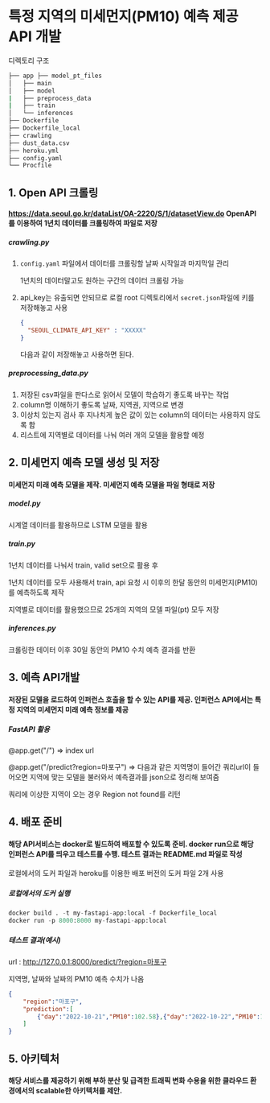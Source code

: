 # 특정 지역의 미세먼지(PM10) 예측 제공 API 개발

디렉토리 구조

```bash
├── app ├── model_pt_files
│   ├── main
│   ├── model
|	├── preprocess_data
|	├── train
│   └── inferences
├── Dockerfile
├── Dockerfile_local
├── crawling
├── dust_data.csv
├── heroku.yml
├── config.yaml
└── Procfile
```



## 1. Open API 크롤링
#### https://data.seoul.go.kr/dataList/OA-2220/S/1/datasetView.do OpenAPI를 이용하여 1년치 데이터를 크롤링하여 파일로 저장

##### crawling.py

1. `config.yaml` 파일에서 데이터를 크롤링할 날짜 시작일과 마지막일 관리

   1년치의 데이터말고도 원하는 구간의 데이터 크롤링 가능

2. api_key는 유출되면 안되므로 로컬 root 디렉토리에서 `secret.json`파일에 키를 저장해놓고 사용

   ```json
   {
     "SEOUL_CLIMATE_API_KEY" : "XXXXX"
   }
   ```

   다음과 같이 저장해놓고 사용하면 된다.



##### preprocessing_data.py

1. 저장된 csv파일을 판다스로 읽어서 모델이 학습하기 좋도록 바꾸는 작업
2. column명 이해하기 좋도록 날짜, 지역권, 지역으로 변경
3. 이상치 있는지 검사 후 지나치게 높은 값이 있는 column의 데이터는 사용하지 않도록 함
4. 리스트에 지역별로 데이터를 나눠 여러 개의 모델을 활용할 예정



## 2. 미세먼지 예측 모델 생성 및 저장
#### 미세먼지 미래 예측 모델을 제작. 미세먼지 예측 모델을 파일 형태로 저장



##### model.py

시계열 데이터를 활용하므로 LSTM 모델을 활용



##### train.py

1년치 데이터를 나눠서 train, valid set으로 활용 후

1년치 데이터를 모두 사용해서 train, api 요청 시 이후의 한달 동안의 미세먼지(PM10)를 예측하도록 제작

지역별로 데이터를 활용했으므로 25개의 지역의 모델 파일(pt) 모두 저장



##### inferences.py

크롤링한 데이터 이후 30일 동안의 PM10 수치 예측 결과를 반환



## 3. 예측 API개발
#### 저장된 모델을 로드하여 인퍼런스 호출을 할 수 있는 API를 제공. 인퍼런스 API에서는 특정 지역의 미세먼지 미래 예측 정보를 제공



##### FastAPI 활용

@app.get("/")  => index url

@app.get("/predict?region=마포구") => 다음과 같은 지역명이 들어간 쿼리url이 들어오면 지역에 맞는 모델을 불러와서 예측결과를 json으로 정리해 보여줌

쿼리에 이상한 지역이 오는 경우 Region not found를 리턴



## 4. 배포 준비
#### 해당 API서비스는 docker로 빌드하여 배포할 수 있도록 준비. docker run으로 해당 인퍼런스 API를 띄우고 테스트를 수행. 테스트 결과는 README.md 파일로 작성



로컬에서의 도커 파일과 heroku를 이용한 배포 버전의 도커 파일 2개 사용

##### 로컬에서의 도커 실행

```python
docker build . -t my-fastapi-app:local -f Dockerfile_local
docker run -p 8000:8000 my-fastapi-app:local
```

##### 테스트 결과(예시)

url : http://127.0.0.1:8000/predict/?region=마포구

지역명, 날짜와 날짜의 PM10 예측 수치가 나옴

```json
{
    "region":"마포구",
    "prediction":[
        {"day":"2022-10-21","PM10":102.58},{"day":"2022-10-22","PM10":169.053},{"day":"2022-10-23","PM10":85.347},{"day":"2022-10-24","PM10":0.0},{"day":"2022-10-25","PM10":0.0},{"day":"2022-10-26","PM10":0.0},{"day":"2022-10-27","PM10":4.545},{"day":"2022-10-28","PM10":57.157},{"day":"2022-10-29","PM10":21.114},{"day":"2022-10-30","PM10":76.495},{"day":"2022-10-31","PM10":191.01},{"day":"2022-11-01","PM10":142.193},{"day":"2022-11-02","PM10":0.273},{"day":"2022-11-03","PM10":0.79},{"day":"2022-11-04","PM10":0.0},{"day":"2022-11-05","PM10":1.626},{"day":"2022-11-06","PM10":49.549},{"day":"2022-11-07","PM10":37.695},{"day":"2022-11-08","PM10":54.162},{"day":"2022-11-09","PM10":164.698},{"day":"2022-11-10","PM10":166.783},{"day":"2022-11-11","PM10":35.823},{"day":"2022-11-12","PM10":0.0},{"day":"2022-11-13","PM10":0.0},{"day":"2022-11-14","PM10":0.0},{"day":"2022-11-15","PM10":37.567},{"day":"2022-11-16","PM10":48.397},{"day":"2022-11-17","PM10":33.332},{"day":"2022-11-18","PM10":137.271},{"day":"2022-11-19","PM10":185.663}
    ]
}
```



## 5. 아키텍처
#### 해당 서비스를 제공하기 위해 부하 분산 및 급격한 트래픽 변화 수용을 위한 클라우드 환경에서의 scalable한 아키텍처를 제안.
